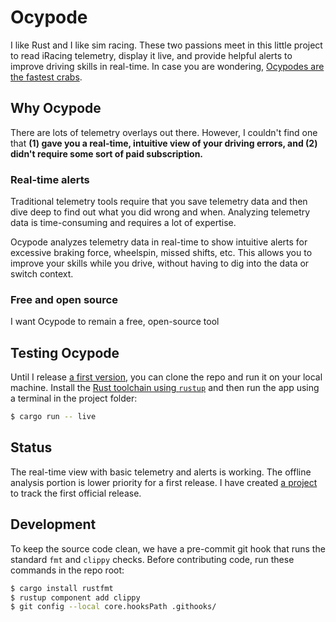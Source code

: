 # Ocypode

I like Rust and I like sim racing. These two passions meet in this little project to read iRacing telemetry, display it live, and provide helpful alerts to improve driving skills in real-time. In case you are wondering, [Ocypodes are the fastest crabs](https://en.wikipedia.org/wiki/Ocypode).

## Why Ocypode
There are lots of telemetry overlays out there. However, I couldn't find one that **(1) gave you a real-time, intuitive view of your driving errors, and (2) didn't require some sort of paid subscription.**

### Real-time alerts 
Traditional telemetry tools require that you save telemetry data and then dive deep to find out what you did wrong and when. Analyzing telemetry data is time-consuming and requires a lot of expertise.

Ocypode analyzes telemetry data in real-time to show intuitive alerts for excessive braking force, wheelspin, missed shifts, etc. This allows you to improve your skills while you drive, without having to dig into the data or switch context.

### Free and open source
I want Ocypode to remain a free, open-source tool

## Testing Ocypode
Until I release [a first version](https://github.com/users/sapessi/projects/1/views/1), you can clone the repo and run it on your local machine. Install the [Rust toolchain using `rustup`](https://rustup.rs/) and then run the app using a terminal in the project folder:

```sh
$ cargo run -- live
```

## Status
The real-time view with basic telemetry and alerts is working. The offline analysis portion is lower priority for a first release. I have created [a project](https://github.com/users/sapessi/projects/1/views/1) to track the first official release.

## Development
To keep the source code clean, we have a pre-commit git hook that runs the standard `fmt` and `clippy` checks. Before contributing code, run these commands in the repo root:

```sh
$ cargo install rustfmt
$ rustup component add clippy
$ git config --local core.hooksPath .githooks/
```